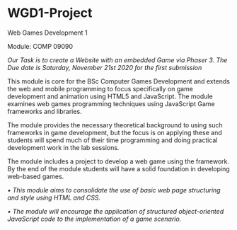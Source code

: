 # WGD1-Project
Web Games Development 1

Module: COMP 09090

*Our Task is to create a Website with an embedded Game via Phaser 3. The Due date is Saturday, November 21st 2020 for the first submission*

This module is core for the BSc Computer Games Development and extends the web and mobile
programming to focus specifically on game development and animation using HTML5 and JavaScript.
The module examines web games programming techniques using JavaScript Game frameworks and
libraries.

The module provides the necessary theoretical background to using such frameworks in game
development, but the focus is on applying these and students will spend much of their time
programming and doing practical development work in the lab sessions.

The module includes a project to develop a web game using the framework. By the end of the
module students will have a solid foundation in developing web-based games.

*• This module aims to consolidate the use of basic web page structuring and style using HTML and
CSS.*

*• The module will encourage the application of structured object-oriented JavaScript code to the
implementation of a game scenario.*


